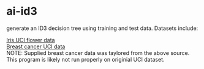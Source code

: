 # ai-id3
generate an ID3 decision tree using training and test data.  Datasets include:

[Iris UCI flower data](https://archive.ics.uci.edu/ml/datasets/iris)  
[Breast cancer UCI data](https://archive.ics.uci.edu/ml/datasets/Breast+Cancer+Wisconsin+(Diagnostic))  
NOTE: Supplied breast cancer data was taylored from the above source.  This program is likely not run properly on originial UCI dataset.
